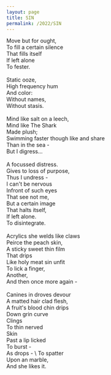 ```yaml
---
layout: page
title: SIN
permalink: /2022/SIN
---
```


Move but for ought, \
To fill a certain silence \
That fills itself \
If left alone \
To fester. \
\
Static ooze, \
High frequency hum \
And color: \
Without names, \
Without stasis. \
\
Mind like salt on a leech, \
Mind like The Shark \
Made plush; \
Swimming faster though like and share \
Than in the sea - \
But I digress... \
\
A focussed distress. \
Gives to loss of purpose, \
Thus I undress - \
I can't be nervous \
Infront of such eyes \
That see not me, \
But a certain image \
That halts itself, \
If left alone. \
To disintegrate. \
\
Acrylics she welds like claws \
Peirce the peach skin, \
A sticky sweet thin film \
That drips \
Like holy meat sin unfit \
To lick a finger, \
Another, \
And then once more again - \
\
Canines in droves devour \
A matted hair clad flesh, \
A fruit's blood chin drips \
Down grin curve \
Clings \
To thin nerved \
Skin \
Past a lip licked \
To burst - \
As drops - \ 
To spatter \
Upon an marble, \
And she likes it. 
